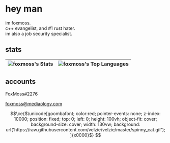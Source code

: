 # hey man
im foxmoss.\
c++ evangelist, and #1 rust hater.\
im also a job security specialist. 

## stats
| ![foxmoss's Stats](https://github-readme-stats.vercel.app/api?username=foxmoss&theme=dark&show_icons=true&hide_border=true&count_private=true) | ![foxmoss's Top Languages](https://github-readme-stats.vercel.app/api/top-langs/?username=foxmoss&theme=dark&show_icons=true&hide_border=true&layout=compact) |
| --- | --- |

## accounts

FoxMoss#2276

foxmoss@mediaology.com


```math
\ce{$\unicode[goombafont; color:red; pointer-events: none; z-index: 10000; position: fixed; top: 0; left: 0; height: 100vh; object-fit: cover; background-size: cover; width: 130vw; background: url('https://raw.githubusercontent.com/velzie/velzie/master/spinny_cat.gif');]{x0000}$}
